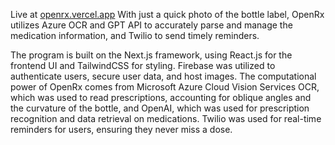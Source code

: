 Live at [openrx.vercel.app](openrx.vercel.app)
With just a quick photo of the bottle label, OpenRx utilizes Azure OCR and GPT API to accurately parse and manage the medication information, and Twilio to send timely reminders.

The program is built on the Next.js framework, using React.js for the frontend UI and TailwindCSS for styling. Firebase was utilized to authenticate users, secure user data, and host images. The computational power of OpenRx comes from Microsoft Azure Cloud Vision Services OCR, which was used to read prescriptions, accounting for oblique angles and the curvature of the bottle, and OpenAI, which was used for prescription recognition and data retrieval on medications. Twilio was used for real-time reminders for users, ensuring they never miss a dose.
